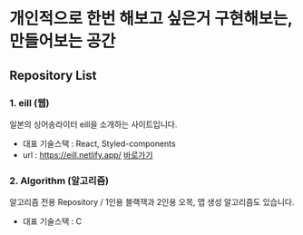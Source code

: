 # 개인적으로 한번 해보고 싶은거 구현해보는, 만들어보는 공간

## Repository List
### 1. eill (웹)
일본의 싱어송라이터 eill을 소개하는 사이트입니다.
- 대표 기술스택 : React, Styled-components
- url : https://eill.netlify.app/ <a href="https://eill.netlify.app/">바로가기</a>

### 2. Algorithm (알고리즘)
알고리즘 전용 Repository / 1인용 블랙잭과 2인용 오목, 맵 생성 알고리즘도 있습니다.
- 대표 기술스택 : C
 
